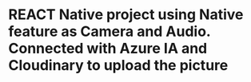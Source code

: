# REACT Native project using Native feature as Camera and Audio. Connected with Azure IA and Cloudinary to upload the picture
